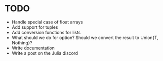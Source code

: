 # TODO

- Handle special case of float arrays
- Add support for tuples
- Add conversion functions for lists
- What should we do for option? Should we convert the result to Union{T, Nothing}?
- Write documentation
- Write a post on the Julia discord